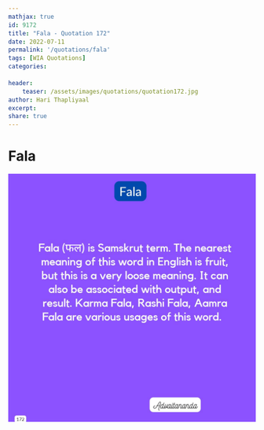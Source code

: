```yaml
---
mathjax: true
id: 9172
title: "Fala - Quotation 172"
date: 2022-07-11
permalink: '/quotations/fala'
tags: [WIA Quotations] 
categories: 

header:
    teaser: /assets/images/quotations/quotation172.jpg
author: Hari Thapliyaal 
excerpt:
share: true 
---
```


# Fala

![Fala](/assets/images/quotations/quotation172.jpg)
